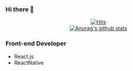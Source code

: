 ### Hi there 👋
  <div align=center>
	
  [![Hits](https://hits.seeyoufarm.com/api/count/incr/badge.svg?url=https%3A%2F%2Fgithub.com%2Fsoo9028)](https://hits.seeyoufarm.com) 
   <br />
  [![Anurag's github stats](https://github-readme-stats.vercel.app/api?username=soo9028)](https://github.com/anuraghazra/github-readme-stats)

	
  </div>

### Front-end Developer

- React.js
- ReactNative
